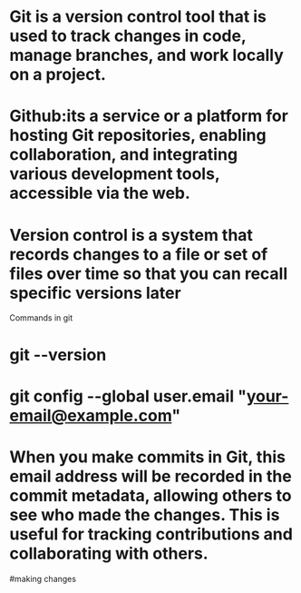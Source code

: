 <!-- Git: Git is a software/tool 
Github is a service -->

# Git is a version control tool that is used to track changes in code, manage branches, and work locally on a project.

# Github:its a service or a platform for hosting Git repositories, enabling collaboration, and integrating various development tools, accessible via the web.

# Version control is a system that records changes to a file or set of files over time so that you can recall specific versions later

Commands in git

# git --version
 
 # git config --global user.email "your-email@example.com"
 <!-- git: This invokes the Git command-line tool.
 config: This tells Git that you want to configure a setting.
 --global: This option specifies that the configuration should apply globally, meaning it will affect all repositories on your system. Without this flag, the configuration would only apply to the current repository.
 user.email: This is the name of the configuration setting you are modifying. 
 your-email@example.com": This is the value you are setting for the user.email configuration. -->

 # When you make commits in Git, this email address will be recorded in the commit metadata, allowing others to see who made the changes. This is useful for tracking contributions and collaborating with others.

 #making changes